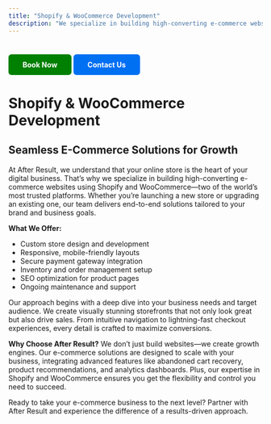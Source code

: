 ```yaml
---
title: "Shopify & WooCommerce Development"
description: "We specialize in building high-converting e-commerce websites using Shopify and WooCommerce—two of the world’s most trusted platforms"
---
```

<a href="https://rzp.io/rzp/GPY5tdf" style="
  display: inline-block;
  padding: 12px 28px;
  background-color: #008000;
  color: #fff;
  border-radius: 6px;
  text-decoration: none;
  font-weight: bold;
  margin-top: 24px;
  transition: background 0.2s;
">
  Book Now
</a>
<a href="https://wa.me/919050983530?text=Hi%2C%20I%20am%20interested%20in%20Shopify%20Development%2C%20please%20arrange%20a%20call%20back." style="
  display: inline-block;
  padding: 12px 28px;
  background-color: #0070f3;
  color: #fff;
  border-radius: 6px;
  text-decoration: none;
  font-weight: bold;
  margin-top: 24px;
  transition: background 0.2s;
">
  Contact Us
</a>



# Shopify & WooCommerce Development

## Seamless E-Commerce Solutions for Growth

At After Result, we understand that your online store is the heart of your digital business. That’s why we specialize in building high-converting e-commerce websites using Shopify and WooCommerce—two of the world’s most trusted platforms. Whether you’re launching a new store or upgrading an existing one, our team delivers end-to-end solutions tailored to your brand and business goals.

**What We Offer:**
- Custom store design and development
- Responsive, mobile-friendly layouts
- Secure payment gateway integration
- Inventory and order management setup
- SEO optimization for product pages
- Ongoing maintenance and support

Our approach begins with a deep dive into your business needs and target audience. We create visually stunning storefronts that not only look great but also drive sales. From intuitive navigation to lightning-fast checkout experiences, every detail is crafted to maximize conversions.

**Why Choose After Result?**
We don’t just build websites—we create growth engines. Our e-commerce solutions are designed to scale with your business, integrating advanced features like abandoned cart recovery, product recommendations, and analytics dashboards. Plus, our expertise in Shopify and WooCommerce ensures you get the flexibility and control you need to succeed.

Ready to take your e-commerce business to the next level? Partner with After Result and experience the difference of a results-driven approach.
